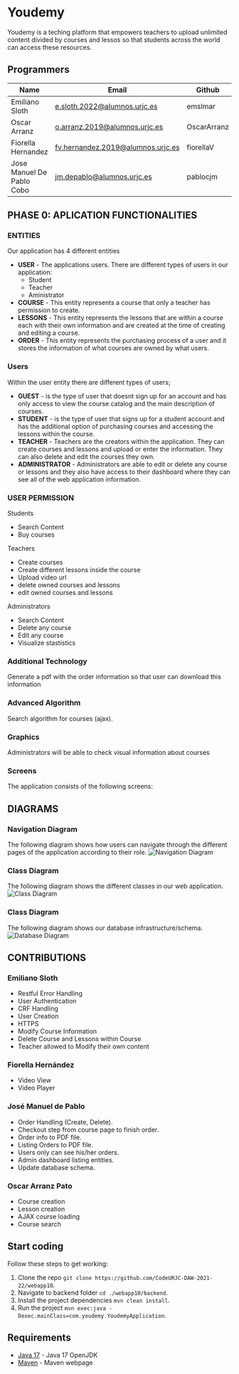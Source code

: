 # Youdemy

Youdemy is a teching platform that empowers teachers to upload unlimited content divided by courses and lessos so that students across the world can access these resources.

## Programmers

| Name                           |  Email  |    Github  |
|--------------------------------| ------------- | ----- |
| Emiliano Sloth                 | e.sloth.2022@alumnos.urjc.es  | emslmar |
| Oscar Arranz                   | o.arranz.2019@alumnos.urjc.es | OscarArranz |
| Fiorella Hernandez             | fv.hernandez.2019@alumnos.urjc.es | fiorellaV |
| Jose Manuel De Pablo Cobo      | jm.depablo@alumnos.urjc.es | pablocjm |

## PHASE 0: APLICATION FUNCTIONALITIES

### ENTITIES

Our application has 4 different entities
* **USER** - The applications users. There are different types of users in our application:
  * Student
  * Teacher
  * Aministrator 
* **COURSE** - This entity represents a course that only a teacher has permission to create.
* **LESSONS** - This entity represents the lessons that are within a course each with their own information and are created at the time of creating and editing a course. 
* **ORDER** - This entity represents the purchasing process of a user and it stores the information of what courses are owned by what users. 

### Users
Within the user entity there are different types of users;

* **GUEST** - is the type of user that doesnt sign up for an account and has only access to view the course catalog and the main description of courses.
* **STUDENT** - is the type of user that signs up for a student account and has the additional option of purchasing courses and accessing the lessons within the course.
* **TEACHER** - Teachers are the creators within the application. They can create courses and lessons and upload or enter the information. They can also delete and edit the courses they own.
* **ADMINISTRATOR** - Administrators are able to edit or delete any course or lessons and they also have access to their dashboard where they can see all of the web application information.


### USER PERMISSION

Students
- Search Content
- Buy courses

Teachers
- Create courses
- Create different lessons inside the course
- Upload video url
- delete owned courses and lessons
- edit owned courses and lessons

Administrators
- Search Content
- Delete any course
- Edit any course
- Visualize stastistics
 

### Additional Technology
Generate a pdf with the order information so that user can download this information

### Advanced Algorithm 
Search algorithm for courses (ajax).

### Graphics
Administrators will be able to check visual information about courses

### Screens

The application consists of the following screens:

## DIAGRAMS

### Navigation Diagram
The following diagram shows how users can navigate through the different pages of the application according to their role.
![Navigation Diagram](/diagrams_and_images/Navigation_Diagram.png)

### Class Diagram
The following diagram shows the different classes in our web application.
![Class Diagram](diagrams_and_images/Class_Diagram.png)

### Class Diagram
The following diagram shows our database infrastructure/schema.
![Database Diagram](/diagrams_and_images/database_schema.jpeg)

## CONTRIBUTIONS

### Emiliano Sloth 
  - Restful Error Handling
  - User Authentication
  - CRF Handling
  - User Creation
  - HTTPS
  - Modify Course Information
  - Delete Course and Lessons within Course
  - Teacher allowed to Modify their own content

### Fiorella Hernández
  - Video View
  - Video Player

### José Manuel de Pablo 
  - Order Handling (Create, Delete).
  - Checkout step from course page to finish order.
  - Order info to PDF file.
  - Listing Orders to PDF file.
  - Users only can see his/her orders.
  - Admin dashboard listing entities.
  - Update database schema.

### Oscar Arranz Pato
  - Course creation
  - Lesson creation
  - AJAX course loading
  - Course search


## Start coding
Follow these steps to get working:

1. Clone the repo `git clone https://github.com/CodeURJC-DAW-2021-22/webapp10`.
2. Navigate to backend folder `cd ./webapp10/backend`.
3. Install the project dependencies `mvn clean install`.
4. Run the project `mvn exec:java -Dexec.mainClass=com.youdemy.YoudemyApplication`.

## Requirements
- [Java 17](https://openjdk.java.net/projects/jdk/17/) - Java 17 OpenJDK
- [Maven](https://maven.apache.org/) - Maven webpage
